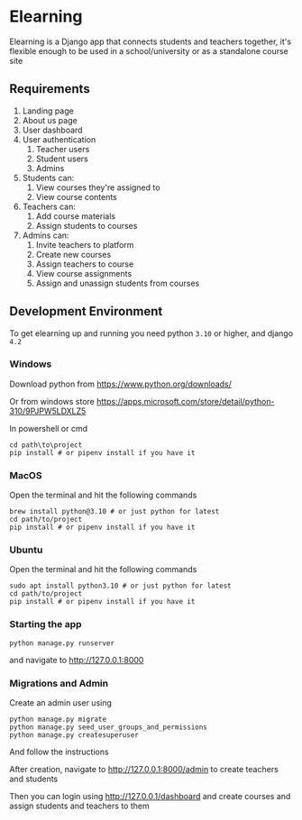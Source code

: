 # Elearning
Elearning is a Django app that connects students and teachers together, it's flexible enough to be used in a school/university or as a standalone course site

## Requirements
1. Landing page
2. About us page
3. User dashboard
4. User authentication
    1. Teacher users
    2. Student users
    3. Admins
5. Students can:
    1. View courses they're assigned to
    2. View course contents
6. Teachers can:
    1. Add course materials
    2. Assign students to courses
7. Admins can:
    1. Invite teachers to platform
    2. Create new courses
    3. Assign teachers to course
    4. View course assignments
    5. Assign and unassign students from courses

## Development Environment
To get elearning up and running you need python `3.10` or higher, and django `4.2`

### Windows
Download python from https://www.python.org/downloads/

Or from windows store https://apps.microsoft.com/store/detail/python-310/9PJPW5LDXLZ5

In powershell or cmd 
```shell
cd path\to\project
pip install # or pipenv install if you have it
```

### MacOS
Open the terminal and hit the following commands
```shell
brew install python@3.10 # or just python for latest
cd path/to/project
pip install # or pipenv install if you have it
```

### Ubuntu
Open the terminal and hit the following commands
```shell
sudo apt install python3.10 # or just python for latest
cd path/to/project
pip install # or pipenv install if you have it
```

### Starting the app
```shell
python manage.py runserver
```

and navigate to http://127.0.0.1:8000

### Migrations and Admin
Create an admin user using
```shell
python manage.py migrate
python manage.py seed_user_groups_and_permissions
python manage.py createsuperuser
```

And follow the instructions

After creation, navigate to http://127.0.0.1:8000/admin to create teachers and students

Then you can login using http://127.0.0.1/dashboard and create courses and assign students and teachers to them